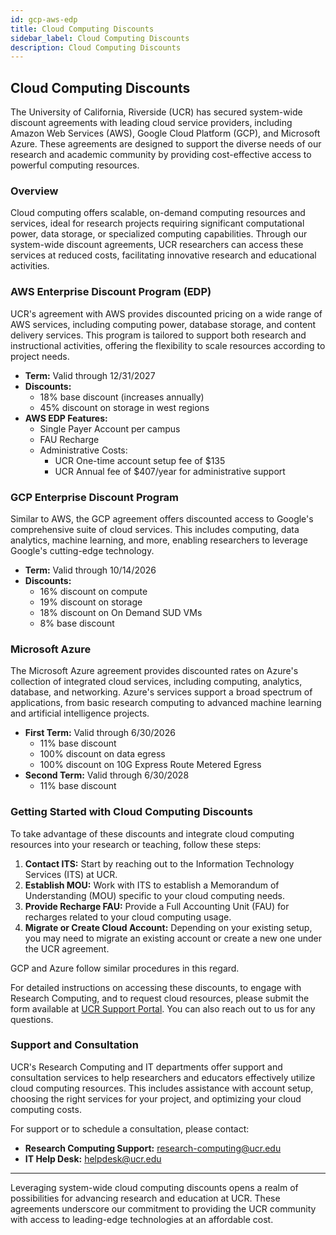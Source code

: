```yaml
---
id: gcp-aws-edp
title: Cloud Computing Discounts
sidebar_label: Cloud Computing Discounts
description: Cloud Computing Discounts
---
```

## Cloud Computing Discounts

The University of California, Riverside (UCR) has secured system-wide discount agreements with leading cloud service providers, including Amazon Web Services (AWS), Google Cloud Platform (GCP), and Microsoft Azure. These agreements are designed to support the diverse needs of our research and academic community by providing cost-effective access to powerful computing resources.

### Overview

Cloud computing offers scalable, on-demand computing resources and services, ideal for research projects requiring significant computational power, data storage, or specialized computing capabilities. Through our system-wide discount agreements, UCR researchers can access these services at reduced costs, facilitating innovative research and educational activities.

### AWS Enterprise Discount Program (EDP)

UCR's agreement with AWS provides discounted pricing on a wide range of AWS services, including computing power, database storage, and content delivery services. This program is tailored to support both research and instructional activities, offering the flexibility to scale resources according to project needs.

- **Term:** Valid through 12/31/2027
- **Discounts:**
  - 18% base discount (increases annually)
  - 45% discount on storage in west regions
- **AWS EDP Features:**
  - Single Payer Account per campus
  - FAU Recharge
  - Administrative Costs:
    - UCR One-time account setup fee of $135
    - UCR Annual fee of $407/year for administrative support

### GCP Enterprise Discount Program

Similar to AWS, the GCP agreement offers discounted access to Google's comprehensive suite of cloud services. This includes computing, data analytics, machine learning, and more, enabling researchers to leverage Google's cutting-edge technology.

- **Term:** Valid through 10/14/2026
- **Discounts:**
  - 16% discount on compute
  - 19% discount on storage
  - 18% discount on On Demand SUD VMs
  - 8% base discount

### Microsoft Azure

The Microsoft Azure agreement provides discounted rates on Azure's collection of integrated cloud services, including computing, analytics, database, and networking. Azure's services support a broad spectrum of applications, from basic research computing to advanced machine learning and artificial intelligence projects.

- **First Term:** Valid through 6/30/2026
  - 11% base discount
  - 100% discount on data egress
  - 100% discount on 10G Express Route Metered Egress
- **Second Term:** Valid through 6/30/2028
  - 11% base discount

### Getting Started with Cloud Computing Discounts

To take advantage of these discounts and integrate cloud computing resources into your research or teaching, follow these steps:

1. **Contact ITS:** Start by reaching out to the Information Technology Services (ITS) at UCR.
2. **Establish MOU:** Work with ITS to establish a Memorandum of Understanding (MOU) specific to your cloud computing needs.
3. **Provide Recharge FAU:** Provide a Full Accounting Unit (FAU) for recharges related to your cloud computing usage.
4. **Migrate or Create Cloud Account:** Depending on your existing setup, you may need to migrate an existing account or create a new one under the UCR agreement.

GCP and Azure follow similar procedures in this regard.

For detailed instructions on accessing these discounts, to engage with Research Computing, and to request cloud resources, please submit the form available at [UCR Support Portal](https://ucrsupport.service-now.com/ucr_portal?id=sc_cat_item&sys_id=550e9fb61b7ebc90609f86e9cd4bcb8d&table=sc_cat_item&searchTerm=cloud). You can also reach out to us for any questions.

### Support and Consultation

UCR's Research Computing and IT departments offer support and consultation services to help researchers and educators effectively utilize cloud computing resources. This includes assistance with account setup, choosing the right services for your project, and optimizing your cloud computing costs.

For support or to schedule a consultation, please contact:

- **Research Computing Support:** research-computing@ucr.edu
- **IT Help Desk:** helpdesk@ucr.edu

---

Leveraging system-wide cloud computing discounts opens a realm of possibilities for advancing research and education at UCR. These agreements underscore our commitment to providing the UCR community with access to leading-edge technologies at an affordable cost.
